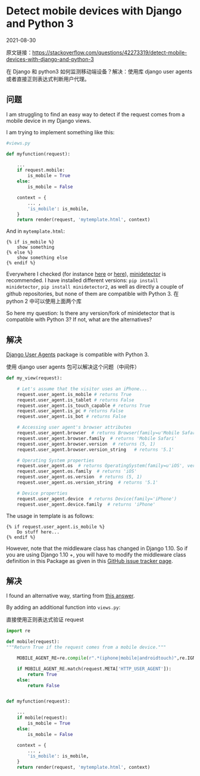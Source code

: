 # Detect mobile devices with Django and Python 3

2021-08-30

原文链接：https://stackoverflow.com/questions/42273319/detect-mobile-devices-with-django-and-python-3

在 Django 和 python3 如何监测移动端设备？解决：使用库 django user agents 或者直接正则表达式判断用户代理。

## 问题

I am struggling to find an easy way to detect if the request comes from a mobile device in my Django views.

I am trying to implement something like this:

```python
#views.py

def myfunction(request):

    ...
    if request.mobile:
        is_mobile = True
    else:
        is_mobile = False

    context = {
        ... ,
        'is_mobile': is_mobile,
    }
    return render(request, 'mytemplate.html', context)
```

And in `mytemplate.html`:

```
{% if is_mobile %}    
    show something
{% else %}
    show something else
{% endif %}
```

Everywhere I checked (for instance [here](https://stackoverflow.com/questions/2321172/detect-mobile-browser-not-just-iphone-in-python-view) or [here](https://stackoverflow.com/questions/164427/change-django-templates-based-on-user-agent)), [minidetector](http://code.google.com/p/minidetector/) is recommended. I have installed different versions: `pip install minidetector`, `pip install minidetector2`, as well as directly a couple of github repositories, but none of them are compatible with Python 3. 在 python 2 中可以使用上面两个库

So here my question: Is there any version/fork of minidetector that is compatible with Python 3? If not, what are the alternatives?

## 解决

[Django User Agents](https://github.com/selwin/django-user_agents) package is compatible with Python 3.

使用 django user agents 包可以解决这个问题（中间件）

```python
def my_view(request):

    # Let's assume that the visitor uses an iPhone...
    request.user_agent.is_mobile # returns True
    request.user_agent.is_tablet # returns False
    request.user_agent.is_touch_capable # returns True
    request.user_agent.is_pc # returns False
    request.user_agent.is_bot # returns False

    # Accessing user agent's browser attributes
    request.user_agent.browser  # returns Browser(family=u'Mobile Safari', version=(5, 1), version_string='5.1')
    request.user_agent.browser.family  # returns 'Mobile Safari'
    request.user_agent.browser.version  # returns (5, 1)
    request.user_agent.browser.version_string   # returns '5.1'

    # Operating System properties
    request.user_agent.os  # returns OperatingSystem(family=u'iOS', version=(5, 1), version_string='5.1')
    request.user_agent.os.family  # returns 'iOS'
    request.user_agent.os.version  # returns (5, 1)
    request.user_agent.os.version_string  # returns '5.1'

    # Device properties
    request.user_agent.device  # returns Device(family='iPhone')
    request.user_agent.device.family  # returns 'iPhone'
```

The usage in template is as follows:

```
{% if request.user_agent.is_mobile %}
    Do stuff here...
{% endif %}
```

However, note that the middleware class has changed in Django 1.10. So if you are using Django 1.10 +, you will have to modify the middleware class definition in this Package as given in this [GitHub issue tracker page](https://github.com/selwin/django-user_agents/issues/13).



## 解决

I found an alternative way, starting from [this answer](https://stackoverflow.com/a/3487254/5802289).

By adding an additional function into `views.py`:

直接使用正则表达式验证 request 

```python
import re

def mobile(request):
"""Return True if the request comes from a mobile device."""

    MOBILE_AGENT_RE=re.compile(r".*(iphone|mobile|androidtouch)",re.IGNORECASE)

    if MOBILE_AGENT_RE.match(request.META['HTTP_USER_AGENT']):
        return True
    else:
        return False


def myfunction(request):

    ...
    if mobile(request):
        is_mobile = True
    else:
        is_mobile = False

    context = {
        ... ,
        'is_mobile': is_mobile,
    }
    return render(request, 'mytemplate.html', context)
```